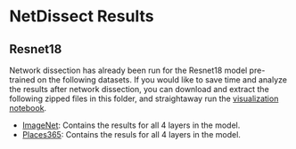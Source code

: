 # NetDissect Results

## Resnet18
Network dissection has already been run for the Resnet18 model pre-trained on the following datasets. If you would like to save time and analyze the results after network dissection, you can download and extract the following zipped files in this folder, and straightaway run the [visualization notebook](https://nbviewer.jupyter.org/github/thampiman/interpretable-ai-book/blob/master/Chapter_06/chapter_06_netdissect_viz.ipynb).

- [ImageNet](https://drive.google.com/file/d/1wjRoQQ52x0WyWrXphjm5SKuzBtiEIYvR/view?usp=sharing): Contains the results for all 4 layers in the model.
- [Places365](https://drive.google.com/file/d/1RHRhPTmXMKBSbLz9KSnC4aZnaCs7O6hI/view?usp=sharing): Contains the resuls for all 4 layers in the model.